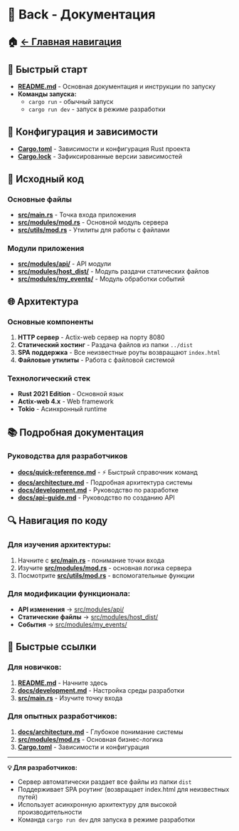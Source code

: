# 🦀 Back - Документация

## 🏠 [← Главная навигация](../links.md)

## 🚀 Быстрый старт
- **[README.md](README.md)** - Основная документация и инструкции по запуску
- **Команды запуска:**
  - `cargo run` - обычный запуск
  - `cargo run dev` - запуск в режиме разработки

## 📖 Конфигурация и зависимости
- **[Cargo.toml](Cargo.toml)** - Зависимости и конфигурация Rust проекта
- **[Cargo.lock](Cargo.lock)** - Зафиксированные версии зависимостей

## 🔧 Исходный код

### Основные файлы
- **[src/main.rs](src/main.rs)** - Точка входа приложения
- **[src/modules/mod.rs](src/modules/mod.rs)** - Основной модуль сервера
- **[src/utils/mod.rs](src/utils/mod.rs)** - Утилиты для работы с файлами

### Модули приложения
- **[src/modules/api/](src/modules/api/)** - API модули
- **[src/modules/host_dist/](src/modules/host_dist/)** - Модуль раздачи статических файлов
- **[src/modules/my_events/](src/modules/my_events/)** - Модуль обработки событий

## 🌐 Архитектура

### Основные компоненты
1. **HTTP сервер** - Actix-web сервер на порту 8080
2. **Статический хостинг** - Раздача файлов из папки `../dist`
3. **SPA поддержка** - Все неизвестные роуты возвращают `index.html`
4. **Файловые утилиты** - Работа с файловой системой

### Технологический стек
- **Rust 2021 Edition** - Основной язык
- **Actix-web 4.x** - Web framework
- **Tokio** - Асинхронный runtime

## 📚 Подробная документация

### Руководства для разработчиков
- **[docs/quick-reference.md](docs/quick-reference.md)** - ⚡ Быстрый справочник команд
- **[docs/architecture.md](docs/architecture.md)** - Подробная архитектура системы
- **[docs/development.md](docs/development.md)** - Руководство по разработке
- **[docs/api-guide.md](docs/api-guide.md)** - Руководство по созданию API

## 🔍 Навигация по коду

### Для изучения архитектуры:
1. Начните с **[src/main.rs](src/main.rs)** - понимание точки входа
2. Изучите **[src/modules/mod.rs](src/modules/mod.rs)** - основная логика сервера
3. Посмотрите **[src/utils/mod.rs](src/utils/mod.rs)** - вспомогательные функции

### Для модификации функционала:
- **API изменения** → [src/modules/api/](src/modules/api/)
- **Статические файлы** → [src/modules/host_dist/](src/modules/host_dist/)
- **События** → [src/modules/my_events/](src/modules/my_events/)

## 🎯 Быстрые ссылки

### Для новичков:
1. **[README.md](README.md)** - Начните здесь
2. **[docs/development.md](docs/development.md)** - Настройка среды разработки
3. **[src/main.rs](src/main.rs)** - Изучите точку входа

### Для опытных разработчиков:
1. **[docs/architecture.md](docs/architecture.md)** - Глубокое понимание системы
2. **[src/modules/mod.rs](src/modules/mod.rs)** - Основная бизнес-логика
3. **[Cargo.toml](Cargo.toml)** - Зависимости и конфигурация

---

**💡 Для разработчиков:** 
- Сервер автоматически раздает все файлы из папки `dist`
- Поддерживает SPA роутинг (возвращает index.html для неизвестных путей)
- Использует асинхронную архитектуру для высокой производительности
- Команда `cargo run dev` для запуска в режиме разработки
